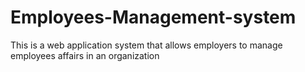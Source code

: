 # Employees-Management-system
This is a web application system that allows employers to manage employees affairs in an organization
